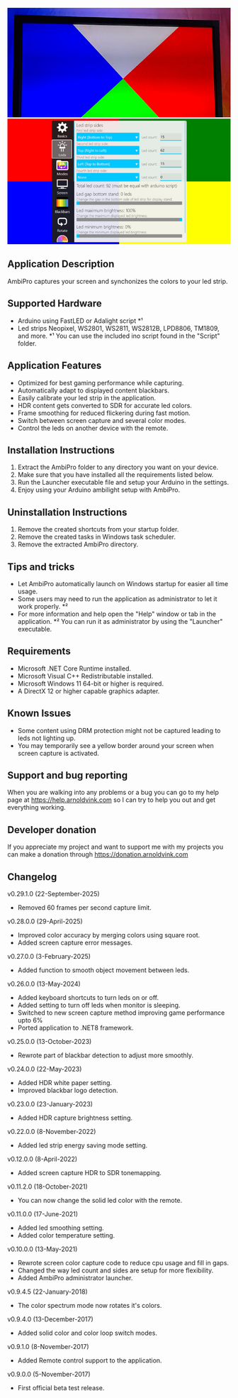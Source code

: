 ![AmbiPro](Screenshots/AmbiPro-screenshot1.jpg)
![AmbiPro](Screenshots/AmbiPro-screenshot2.jpg)

## Application Description
AmbiPro captures your screen and synchonizes the colors to your led strip.

## Supported Hardware
- Arduino using FastLED or Adalight script *¹ 
- Led strips Neopixel, WS2801, WS2811, WS2812B, LPD8806, TM1809, and more.
*¹ You can use the included ino script found in the "Script" folder.

## Application Features
- Optimized for best gaming performance while capturing.
- Automatically adapt to displayed content blackbars.
- Easily calibrate your led strip in the application.
- HDR content gets converted to SDR for accurate led colors.
- Frame smoothing for reduced flickering during fast motion.
- Switch between screen capture and several color modes.
- Control the leds on another device with the remote.

## Installation Instructions
1) Extract the AmbiPro folder to any directory you want on your device.
2) Make sure that you have installed all the requirements listed below.
3) Run the Launcher executable file and setup your Arduino in the settings.
4) Enjoy using your Arduino ambilight setup with AmbiPro.

## Uninstallation Instructions
1) Remove the created shortcuts from your startup folder.
2) Remove the created tasks in Windows task scheduler.
3) Remove the extracted AmbiPro directory.

## Tips and tricks
- Let AmbiPro automatically launch on Windows startup for easier all time usage.
- Some users may need to run the application as administrator to let it work properly. *²
- For more information and help open the "Help" window or tab in the application.
*² You can run it as administrator by using the "Launcher" executable.

## Requirements
- Microsoft .NET Core Runtime installed.
- Microsoft Visual C++ Redistributable installed.
- Microsoft Windows 11 64-bit or higher is required.
- A DirectX 12 or higher capable graphics adapter.

## Known Issues
- Some content using DRM protection might not be captured leading to leds not lighting up.
- You may temporarily see a yellow border around your screen when screen capture is activated.

## Support and bug reporting
When you are walking into any problems or a bug you can go to my help page at https://help.arnoldvink.com so I can try to help you out and get everything working.

## Developer donation
If you appreciate my project and want to support me with my projects you can make a donation through https://donation.arnoldvink.com

## Changelog
v0.29.1.0 (22-September-2025)
- Removed 60 frames per second capture limit.

v0.28.0.0 (29-April-2025)
- Improved color accuracy by merging colors using square root.
- Added screen capture error messages.

v0.27.0.0 (3-February-2025)
- Added function to smooth object movement between leds.

v0.26.0.0 (13-May-2024)
- Added keyboard shortcuts to turn leds on or off.
- Added setting to turn off leds when monitor is sleeping.
- Switched to new screen capture method improving game performance upto 6%
- Ported application to .NET8 framework.

v0.25.0.0 (13-October-2023)
- Rewrote part of blackbar detection to adjust more smoothly.

v0.24.0.0 (22-May-2023)
- Added HDR white paper setting.
- Improved blackbar logo detection.

v0.23.0.0 (23-January-2023)
- Added HDR capture brightness setting.

v0.22.0.0 (8-November-2022)
- Added led strip energy saving mode setting.

v0.12.0.0 (8-April-2022)
- Added screen capture HDR to SDR tonemapping.

v0.11.2.0 (18-October-2021)
- You can now change the solid led color with the remote.

v0.11.0.0 (17-June-2021)
- Added led smoothing setting.
- Added color temperature setting.

v0.10.0.0 (13-May-2021)
- Rewrote screen color capture code to reduce cpu usage and fill in gaps.
- Changed the way led count and sides are setup for more flexibility.
- Added AmbiPro administrator launcher.

v0.9.4.5 (22-January-2018)
- The color spectrum mode now rotates it's colors.

v0.9.4.0 (13-December-2017)
- Added solid color and color loop switch modes.

v0.9.1.0 (8-November-2017)
- Added Remote control support to the application.

v0.9.0.0 (5-November-2017)
- First official beta test release.
